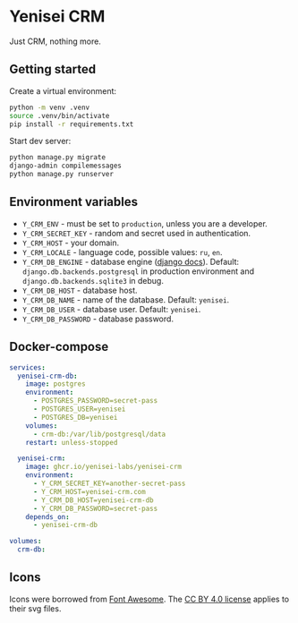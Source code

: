 # Yenisei CRM

Just CRM, nothing more.

## Getting started

Create a virtual environment:
```bash
python -m venv .venv
source .venv/bin/activate
pip install -r requirements.txt
```

Start dev server:
```bash
python manage.py migrate
django-admin compilemessages
python manage.py runserver
```

## Environment variables

- `Y_CRM_ENV` - must be set to `production`, unless you are a developer.
- `Y_CRM_SECRET_KEY` - random and secret used in authentication.
- `Y_CRM_HOST` - your domain.
- `Y_CRM_LOCALE` - language code, possible values: `ru`, `en`.
- `Y_CRM_DB_ENGINE` - database engine ([django docs](https://docs.djangoproject.com/en/4.1/ref/databases/)). Default: `django.db.backends.postgresql` in production environment and `django.db.backends.sqlite3` in debug.
- `Y_CRM_DB_HOST` - database host.
- `Y_CRM_DB_NAME` - name of the database. Default: `yenisei`.
- `Y_CRM_DB_USER` - database user. Default: `yenisei`.
- `Y_CRM_DB_PASSWORD` - database password.

## Docker-compose
```yml
services:
  yenisei-crm-db:
    image: postgres
    environment:
      - POSTGRES_PASSWORD=secret-pass
      - POSTGRES_USER=yenisei
      - POSTGRES_DB=yenisei
    volumes:
      - crm-db:/var/lib/postgresql/data
    restart: unless-stopped

  yenisei-crm:
    image: ghcr.io/yenisei-labs/yenisei-crm
    environment:
      - Y_CRM_SECRET_KEY=another-secret-pass
      - Y_CRM_HOST=yenisei-crm.com
      - Y_CRM_DB_HOST=yenisei-crm-db
      - Y_CRM_DB_PASSWORD=secret-pass
    depends_on:
      - yenisei-crm-db

volumes:
  crm-db:
```

## Icons

Icons were borrowed from [Font Awesome](https://fontawesome.com).
The [CC BY 4.0 license](https://creativecommons.org/licenses/by/4.0/) applies to their svg files.
